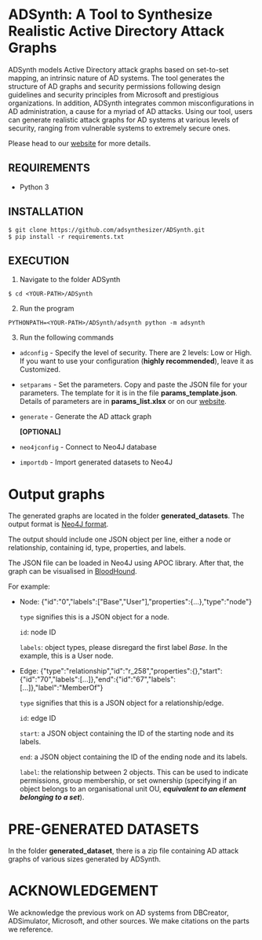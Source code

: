 # ADSynth: A Tool to Synthesize Realistic Active Directory Attack Graphs
ADSynth models Active Directory attack graphs based on set-to-set mapping, an intrinsic nature of AD systems. The tool generates the structure of AD graphs and security permissions following
design guidelines and security principles from Microsoft and prestigious organizations. In addition, ADSynth integrates common misconfigurations in AD administration, a cause for a myriad of AD attacks. Using our tool, users can generate realistic attack graphs for AD systems at various levels of security, ranging from vulnerable systems to extremely secure ones.

Please head to our <a href="https://adsynthesizer.github.io/">website</a> for more details.

## REQUIREMENTS
* Python 3

## INSTALLATION
```
$ git clone https://github.com/adsynthesizer/ADSynth.git
$ pip install -r requirements.txt
```

## EXECUTION
1. Navigate to the folder ADSynth
```
$ cd <YOUR-PATH>/ADSynth
```
2. Run the program
```
PYTHONPATH=<YOUR-PATH>/ADSynth/adsynth python -m adsynth
```
3. Run the following commands
* ```adconfig``` - Specify the level of security. There are 2 levels: Low or High. If you want to use your configuration (**highly recommended**), leave it as Customized.
* ```setparams``` - Set the parameters. Copy and paste the JSON file for your parameters. The template for it is in the file **params_template.json**. Details of parameters are in **params_list.xlsx** or on our <a href="https://adsynthesizer.github.io/">website</a>.
* ```generate``` - Generate the AD attack graph

    <b>[OPTIONAL]</b>
* ```neo4jconfig``` - Connect to Neo4J database
* ```importdb``` - Import generated datasets to Neo4J

# Output graphs
The generated graphs are located in the folder **generated_datasets**. The output format is <a href="https://neo4j.com/labs/apoc/4.1/export/json/">Neo4J format</a>.

The output should include one JSON object per line, either a node or relationship, containing id, type, properties, and labels.

The JSON file can be loaded in Neo4J using APOC library. After that, the graph can be visualised in <a href="https://bloodhound.readthedocs.io/en/latest/">BloodHound</a>.

For example:
* Node: {"id":"0","labels":["Base","User"],"properties":{...},"type":"node"}

    ```type``` signifies this is a JSON object for a node.

    ```id```: node ID

    ```labels```: object types, please disregard the first label <i>Base</i>. In the example, this is a User node.


* Edge: {"type":"relationship","id":"r_258","properties":{},"start":{"id":"70","labels":[...]},"end":{"id":"67","labels":[...]},"label":"MemberOf"}

    ```type``` signifies that this is a JSON object for a relationship/edge.

    ```id```: edge ID

    ```start```: a JSON object containing the ID of the starting node and its labels.

    ```end```: a JSON object containing the ID of the ending node and its labels.

    ```label```: the relationship between 2 objects. This can be used to indicate permissions, group membership, or set ownership (specifying if an object belongs to an organisational unit OU, <i><b>equivalent to an element belonging to a set</b></i>).

# PRE-GENERATED DATASETS
In the folder **generated_dataset**, there is a zip file containing AD attack graphs of various sizes generated by ADSynth.

# ACKNOWLEDGEMENT
We acknowledge the previous work on AD systems from DBCreator, ADSimulator, Microsoft, and other sources.
We make citations on the parts we reference.
